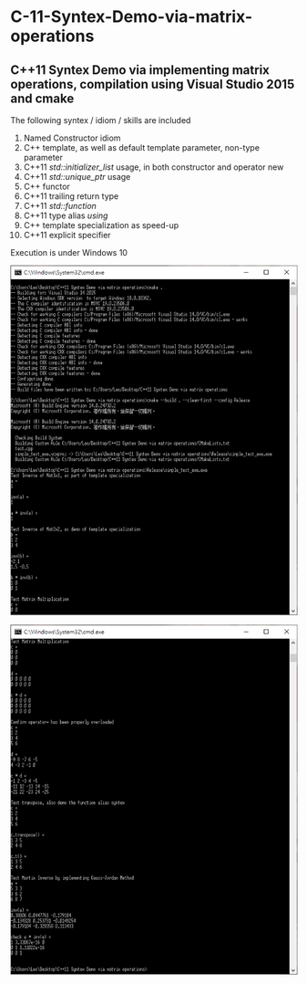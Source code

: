# C-11-Syntex-Demo-via-matrix-operations

## C++11 Syntex Demo via implementing matrix operations, compilation using Visual Studio 2015 and cmake

The following syntex / idiom / skills are included
1. Named Constructor idiom
2. C++ template, as well as default template parameter, non-type parameter
3. C++11 *std::initializer_list* usage, in both constructor and operator new
4. C++11 *std::unique_ptr* usage
5. C++ functor
6. C++11 trailing return type
7. C++11 *std::function*
8. C++11 type alias *using*
9. C++ template specialization as speed-up
10. C++11 explicit specifier

Execution is under Windows 10

![alt text](1.PNG "all setup by cmake")

![alt text](2.PNG "one can verify its correctness")

